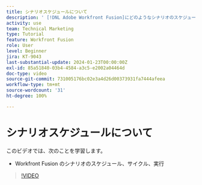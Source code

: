 ```yaml
---
title: シナリオスケジュールについて
description: ' [!DNL Adobe Workfront Fusion]にどのようなシナリオのスケジューリング、サイクル、実行があるかを説明します。'
activity: use
team: Technical Marketing
type: Tutorial
feature: Workfront Fusion
role: User
level: Beginner
jira: KT-9043
last-substantial-update: 2024-01-23T00:00:00Z
exl-id: 85a51840-03b4-4584-a3c5-e2002a04464d
doc-type: video
source-git-commit: 731005176bc02e3a4d26d00373931fa7444afeea
workflow-type: tm+mt
source-wordcount: '31'
ht-degree: 100%

---
```


# シナリオスケジュールについて

このビデオでは、次のことを学習します。

* Workfront Fusion のシナリオのスケジュール、サイクル、実行

>[!VIDEO](https://video.tv.adobe.com/v/335284/?quality=12&learn=on)
